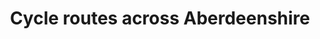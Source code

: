 ---
schema: default
title: Cycle routes across Aberdeenshire
organization: Aberdeenshire Council
notes: 
resources:

  - name: Cycle routes across Aberdeenshire KMZ
  - url: https://online.aberdeenshire.gov.uk/apps/OpenData/kml/aberdeenshire_cycle_routes.kmz
  - format: KMZ

license: Open Government Licence 3.0 (United Kingdom)
category:

  - 


  - Cyle Routes

maintainer: Tim Wisniewski
maintainer_email: tim@timwis.com
---